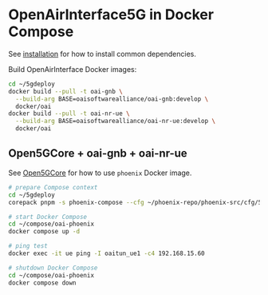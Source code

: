# OpenAirInterface5G in Docker Compose

See [installation](INSTALL.md) for how to install common dependencies.

Build OpenAirInterface Docker images:

```bash
cd ~/5gdeploy
docker build --pull -t oai-gnb \
  --build-arg BASE=oaisoftwarealliance/oai-gnb:develop \
  docker/oai
docker build --pull -t oai-nr-ue \
  --build-arg BASE=oaisoftwarealliance/oai-nr-ue:develop \
  docker/oai
```

## Open5GCore + oai-gnb + oai-nr-ue

See [Open5GCore](Open5GCore.md) for how to use `phoenix` Docker image.

```bash
# prepare Compose context
cd ~/5gdeploy
corepack pnpm -s phoenix-compose --cfg ~/phoenix-repo/phoenix-src/cfg/5g --out ~/compose/oai-phoenix --ran docker/oai/compose.phoenix.yml

# start Docker Compose
cd ~/compose/oai-phoenix
docker compose up -d

# ping test
docker exec -it ue ping -I oaitun_ue1 -c4 192.168.15.60

# shutdown Docker Compose
cd ~/compose/oai-phoenix
docker compose down
```
